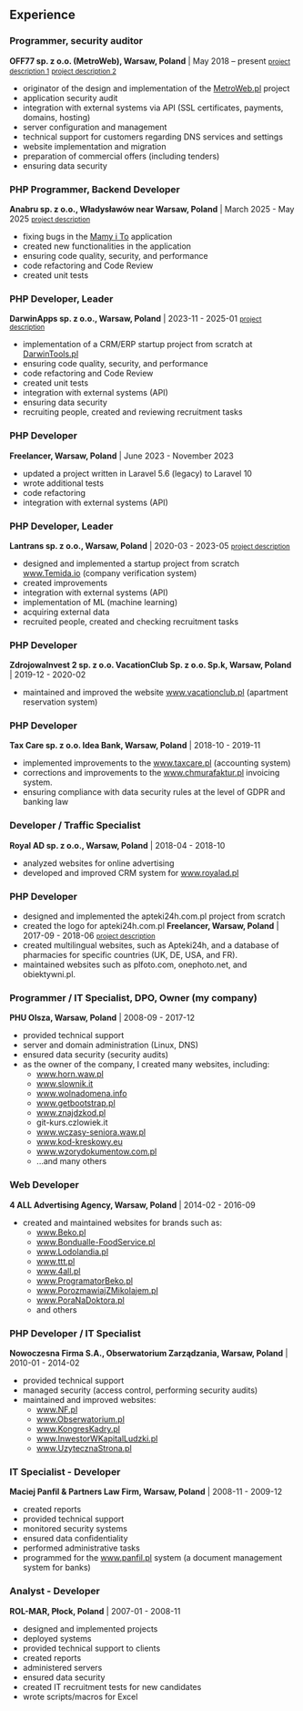 ## Experience

### Programmer, security auditor
**OFF77 sp. z o.o. (MetroWeb), Warsaw, Poland** | May 2018 – present <small>[project description 1](#metroweb)</small> <small>[project description 2](#oloscaner)</small>
- originator of the design and implementation of the [MetroWeb.pl](https://www.metroweb.pl) project
- application security audit
- integration with external systems via API (SSL certificates, payments, domains, hosting)
- server configuration and management
- technical support for customers regarding DNS services and settings
- website implementation and migration
- preparation of commercial offers (including tenders)
- ensuring data security

### PHP Programmer, Backend Developer
**Anabru sp. z o.o., Władysławów near Warsaw, Poland** | March 2025 - May 2025 <small>[project description](#mamy-i-to)</small>
- fixing bugs in the [Mamy i To](https://mamyito.pl) application
- created new functionalities in the application
- ensuring code quality, security, and performance
- code refactoring and Code Review
- created unit tests

### PHP Developer, Leader
**DarwinApps sp. z o.o., Warsaw, Poland** | 2023-11 - 2025-01 <small>[project description](#darwintools)</small>
- implementation of a CRM/ERP startup project from scratch at [DarwinTools.pl](https://darwintools.pl)
- ensuring code quality, security, and performance
- code refactoring and Code Review
- created unit tests
- integration with external systems (API)
- ensuring data security
- recruiting people, created and reviewing recruitment tasks

### PHP Developer
**Freelancer, Warsaw, Poland** | June 2023 - November 2023
- updated a project written in Laravel 5.6 (legacy) to Laravel 10
- wrote additional tests
- code refactoring
- integration with external systems (API)

### PHP Developer, Leader
**Lantrans sp. z o.o., Warsaw, Poland** | 2020-03 - 2023-05 <small>[project description](#temida)</small>
- designed and implemented  a startup project from scratch www.Temida.io (company verification system)
- created improvements
- integration with external systems (API)
- implementation of ML (machine learning)
- acquiring external data
- recruited people, created and checking recruitment tasks

### PHP Developer
**ZdrojowaInvest 2 sp. z o.o. VacationClub Sp. z o.o. Sp.k, Warsaw, Poland** | 2019-12 - 2020-02
- maintained and improved the website www.vacationclub.pl (apartment reservation system)

### PHP Developer
**Tax Care sp. z o.o. Idea Bank, Warsaw, Poland** | 2018-10 - 2019-11
- implemented improvements to the www.taxcare.pl (accounting system)
- corrections and improvements to the www.chmurafaktur.pl invoicing system.
- ensuring compliance with data security rules at the level of GDPR and banking law

### Developer / Traffic Specialist
**Royal AD sp. z o.o., Warsaw, Poland** | 2018-04 - 2018-10
- analyzed websites for online advertising
- developed and improved CRM system for www.royalad.pl

### PHP Developer
- designed and implemented  the apteki24h.com.pl project from scratch
- created the logo for apteki24h.com.pl
**Freelancer, Warsaw, Poland** | 2017-09 - 2018-06 <small>[project description](#pharmacies)</small>
- created multilingual websites, such as Apteki24h, and a database of pharmacies for specific countries (UK, DE, USA, and FR).
- maintained websites such as plfoto.com, onephoto.net, and obiektywni.pl.

### Programmer / IT Specialist, DPO, Owner (my company)
**PHU Olsza, Warsaw, Poland** | 2008-09 - 2017-12
- provided technical support
- server and domain administration (Linux, DNS)
- ensured data security (security audits)
- as the owner of the company, I created many websites, including:
    - www.horn.waw.pl
    - www.slownik.it
    - www.wolnadomena.info
    - www.getbootstrap.pl
    - www.znajdzkod.pl
    - git-kurs.czlowiek.it
    - www.wczasy-seniora.waw.pl
    - www.kod-kreskowy.eu
    - www.wzorydokumentow.com.pl
    - ...and many others

### Web Developer
**4 ALL Advertising Agency, Warsaw, Poland** | 2014-02 - 2016-09
- created and maintained websites for brands such as:
    - www.Beko.pl
    - www.Bondualle-FoodService.pl
    - www.Lodolandia.pl
    - www.ttt.pl
    - www.4all.pl
    - www.ProgramatorBeko.pl
    - www.PorozmawiajZMikolajem.pl
    - www.PoraNaDoktora.pl
    - and others

### PHP Developer / IT Specialist
**Nowoczesna Firma S.A., Obserwatorium Zarządzania, Warsaw, Poland** | 2010-01 - 2014-02
- provided technical support
- managed security (access control, performing security audits)
- maintained and improved websites:
    - www.NF.pl
    - www.Obserwatorium.pl
    - www.KongresKadry.pl
    - www.InwestorWKapitalLudzki.pl
    - www.UzytecznaStrona.pl

### IT Specialist - Developer
**Maciej Panfil & Partners Law Firm, Warsaw, Poland** | 2008-11 - 2009-12
- created reports
- provided technical support
- monitored security systems
- ensured data confidentiality
- performed  administrative tasks
- programmed for the www.panfil.pl system (a document management system for banks)

### Analyst - Developer
**ROL-MAR, Płock, Poland** | 2007-01 - 2008-11
- designed and implemented projects
- deployed systems
- provided technical support to clients
- created reports
- administered servers
- ensured data security
- created IT recruitment tests for new candidates
- wrote scripts/macros for Excel
